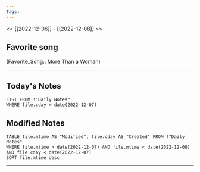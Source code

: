 ```yaml
---
Tags:
---
```

<< [[2022-12-06]] - [[2022-12-08]] >>
## Favorite song
(Favorite_Song:: More Than a Woman)
___
## Today's Notes
```dataview
LIST FROM !"Daily Notes"
WHERE file.cday = date(2022-12-07)
```
## Modified Notes
```dataview
TABLE file.mtime AS "Modified", file.cday AS "Created" FROM !"Daily Notes" 
WHERE file.mtime > date(2022-12-07) AND file.mtime < date(2022-12-08) AND file.cday < date(2022-12-07)
SORT file.mtime desc
```
___

